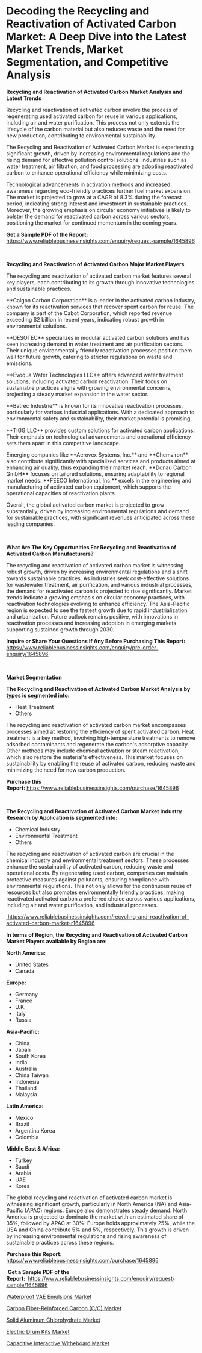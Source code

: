 <p><h1>Decoding the Recycling and Reactivation of Activated Carbon Market: A Deep Dive into the Latest Market Trends, Market Segmentation, and Competitive Analysis</h1></p><p><strong>Recycling and Reactivation of Activated Carbon Market Analysis and Latest Trends</strong></p>
<p><p>Recycling and reactivation of activated carbon involve the process of regenerating used activated carbon for reuse in various applications, including air and water purification. This process not only extends the lifecycle of the carbon material but also reduces waste and the need for new production, contributing to environmental sustainability. </p><p>The Recycling and Reactivation of Activated Carbon Market is experiencing significant growth, driven by increasing environmental regulations and the rising demand for effective pollution control solutions. Industries such as water treatment, air filtration, and food processing are adopting reactivated carbon to enhance operational efficiency while minimizing costs. </p><p>Technological advancements in activation methods and increased awareness regarding eco-friendly practices further fuel market expansion. The market is projected to grow at a CAGR of 8.3% during the forecast period, indicating strong interest and investment in sustainable practices. Moreover, the growing emphasis on circular economy initiatives is likely to bolster the demand for reactivated carbon across various sectors, positioning the market for continued momentum in the coming years.</p></p>
<p><strong>Get a Sample PDF of the Report:&nbsp;</strong> <a href="https://www.reliablebusinessinsights.com/enquiry/request-sample/1645896?utm_campaign=63&utm_medium=2&utm_source=Github&utm_content=ia&utm_term=27102024&utm_id=recycling-and-reactivation-of-activated-carbon">https://www.reliablebusinessinsights.com/enquiry/request-sample/1645896</a></p>
<p>&nbsp;</p>
<p><strong>Recycling and Reactivation of Activated Carbon Major Market Players</strong></p>
<p><p>The recycling and reactivation of activated carbon market features several key players, each contributing to its growth through innovative technologies and sustainable practices. </p><p>**Calgon Carbon Corporation** is a leader in the activated carbon industry, known for its reactivation services that recover spent carbon for reuse. The company is part of the Cabot Corporation, which reported revenue exceeding $2 billion in recent years, indicating robust growth in environmental solutions.</p><p>**DESOTEC** specializes in modular activated carbon solutions and has seen increasing demand in water treatment and air purification sectors. Their unique environmentally friendly reactivation processes position them well for future growth, catering to stricter regulations on waste and emissions.</p><p>**Evoqua Water Technologies LLC** offers advanced water treatment solutions, including activated carbon reactivation. Their focus on sustainable practices aligns with growing environmental concerns, projecting a steady market expansion in the water sector.</p><p>**Batrec Industrie** is known for its innovative reactivation processes, particularly for various industrial applications. With a dedicated approach to environmental safety and sustainability, their market potential is promising.</p><p>**TIGG LLC** provides custom solutions for activated carbon applications. Their emphasis on technological advancements and operational efficiency sets them apart in this competitive landscape.</p><p>Emerging companies like **Aerovex Systems, Inc.** and **Chemviron** also contribute significantly with specialized services and products aimed at enhancing air quality, thus expanding their market reach. **Donau Carbon GmbH** focuses on tailored solutions, ensuring adaptability to regional market needs. **FEECO International, Inc.** excels in the engineering and manufacturing of activated carbon equipment, which supports the operational capacities of reactivation plants.</p><p>Overall, the global activated carbon market is projected to grow substantially, driven by increasing environmental regulations and demand for sustainable practices, with significant revenues anticipated across these leading companies.</p></p>
<p>&nbsp;</p>
<p><strong>What Are The Key Opportunities For Recycling and Reactivation of Activated Carbon Manufacturers?</strong></p>
<p><p>The recycling and reactivation of activated carbon market is witnessing robust growth, driven by increasing environmental regulations and a shift towards sustainable practices. As industries seek cost-effective solutions for wastewater treatment, air purification, and various industrial processes, the demand for reactivated carbon is projected to rise significantly. Market trends indicate a growing emphasis on circular economy practices, with reactivation technologies evolving to enhance efficiency. The Asia-Pacific region is expected to see the fastest growth due to rapid industrialization and urbanization. Future outlook remains positive, with innovations in reactivation processes and increasing adoption in emerging markets supporting sustained growth through 2030.</p></p>
<p><strong>Inquire or Share Your Questions If Any Before Purchasing This Report:</strong> <a href="https://www.reliablebusinessinsights.com/enquiry/pre-order-enquiry/1645896?utm_campaign=63&utm_medium=2&utm_source=Github&utm_content=ia&utm_term=27102024&utm_id=recycling-and-reactivation-of-activated-carbon">https://www.reliablebusinessinsights.com/enquiry/pre-order-enquiry/1645896</a></p>
<p>&nbsp;</p>
<p><strong>Market Segmentation</strong></p>
<p><strong>The Recycling and Reactivation of Activated Carbon Market Analysis by types is segmented into:</strong></p>
<p><ul><li>Heat Treatment</li><li>Others</li></ul></p>
<p><p>The recycling and reactivation of activated carbon market encompasses processes aimed at restoring the efficiency of spent activated carbon. Heat treatment is a key method, involving high-temperature treatments to remove adsorbed contaminants and regenerate the carbon's adsorptive capacity. Other methods may include chemical activation or steam reactivation, which also restore the material's effectiveness. This market focuses on sustainability by enabling the reuse of activated carbon, reducing waste and minimizing the need for new carbon production.</p></p>
<p><strong>Purchase this Report:&nbsp;</strong><a href="https://www.reliablebusinessinsights.com/purchase/1645896?utm_campaign=63&utm_medium=2&utm_source=Github&utm_content=ia&utm_term=27102024&utm_id=recycling-and-reactivation-of-activated-carbon">https://www.reliablebusinessinsights.com/purchase/1645896</a></p>
<p>&nbsp;</p>
<p><strong>The Recycling and Reactivation of Activated Carbon Market Industry Research by Application is segmented into:</strong></p>
<p><ul><li>Chemical Industry</li><li>Environmental Treatment</li><li>Others</li></ul></p>
<p><p>The recycling and reactivation of activated carbon are crucial in the chemical industry and environmental treatment sectors. These processes enhance the sustainability of activated carbon, reducing waste and operational costs. By regenerating used carbon, companies can maintain protective measures against pollutants, ensuring compliance with environmental regulations. This not only allows for the continuous reuse of resources but also promotes environmentally friendly practices, making reactivated activated carbon a preferred choice across various applications, including air and water purification, and industrial processes.</p></p>
<p><a href="https://www.reliablebusinessinsights.com/recycling-and-reactivation-of-activated-carbon-market-r1645896?utm_campaign=63&utm_medium=2&utm_source=Github&utm_content=ia&utm_term=27102024&utm_id=recycling-and-reactivation-of-activated-carbon">&nbsp;https://www.reliablebusinessinsights.com/recycling-and-reactivation-of-activated-carbon-market-r1645896</a></p>
<p><strong>In terms of Region, the Recycling and Reactivation of Activated Carbon Market Players available by Region are:</strong></p>
<p>
    <p> <strong> North America: </strong>
        <ul>
            <li>United States</li>
            <li>Canada</li>
        </ul>
        </p> 
    <p> <strong> Europe: </strong>
        <ul>
            <li>Germany</li>
            <li>France</li>
            <li>U.K.</li>
            <li>Italy</li>
            <li>Russia</li>
        </ul>
        </p> 
    <p> <strong> Asia-Pacific: </strong>
        <ul>
            <li>China</li>
            <li>Japan</li>
            <li>South Korea</li>
            <li>India</li>
            <li>Australia</li>
            <li>China Taiwan</li>
            <li>Indonesia</li>
            <li>Thailand</li>
            <li>Malaysia</li>
        </ul>
        </p> 
    <p> <strong> Latin America: </strong>
        <ul>
            <li>Mexico</li>
            <li>Brazil</li>
            <li>Argentina Korea</li>
            <li>Colombia</li>
        </ul>
        </p> 
    <p> <strong> Middle East & Africa: </strong>
        <ul>
            <li>Turkey</li>
            <li>Saudi</li>
            <li>Arabia</li>
            <li>UAE</li>
            <li>Korea</li>
        </ul>
    </p>
    </p>
<p><p>The global recycling and reactivation of activated carbon market is witnessing significant growth, particularly in North America (NA) and Asia-Pacific (APAC) regions. Europe also demonstrates steady demand. North America is projected to dominate the market with an estimated share of 35%, followed by APAC at 30%. Europe holds approximately 25%, while the USA and China contribute 5% and 5%, respectively. This growth is driven by increasing environmental regulations and rising awareness of sustainable practices across these regions.</p></p>
<p><strong>Purchase this Report: </strong><a href="https://www.reliablebusinessinsights.com/purchase/1645896?utm_campaign=63&utm_medium=2&utm_source=Github&utm_content=ia&utm_term=27102024&utm_id=recycling-and-reactivation-of-activated-carbon">https://www.reliablebusinessinsights.com/purchase/1645896</a></p>
<p>&nbsp;<strong>Get a Sample PDF of the Report:&nbsp;&nbsp;</strong><a href="https://www.reliablebusinessinsights.com/enquiry/request-sample/1645896?utm_campaign=63&utm_medium=2&utm_source=Github&utm_content=ia&utm_term=27102024&utm_id=recycling-and-reactivation-of-activated-carbon">https://www.reliablebusinessinsights.com/enquiry/request-sample/1645896</a></p>
<p><strong></strong></p>
<p><p><a href="https://github.com/maq4brod/Market-Research-Report-List-1/blob/main/waterproof-vae-emulsions-market.md?utm_campaign=63&utm_medium=2&utm_source=Github&utm_content=ia&utm_term=27102024&utm_id=recycling-and-reactivation-of-activated-carbon">Waterproof VAE Emulsions Market</a></p><p><a href="https://www.linkedin.com/pulse/opportunities-challenges-carbon-fiber-reinforced-cc-market-l81me?trk=public_post_embed_feed-article-content&utm_campaign=63&utm_medium=2&utm_source=Github&utm_content=ia&utm_term=27102024&utm_id=recycling-and-reactivation-of-activated-carbon">Carbon Fiber-Reinforced Carbon (C/C) Market</a></p><p><a href="https://github.com/rovj3gerson/Market-Research-Report-List-1/blob/main/solid-aluminum-chlorohydrate-market.md?utm_campaign=63&utm_medium=2&utm_source=Github&utm_content=ia&utm_term=27102024&utm_id=recycling-and-reactivation-of-activated-carbon">Solid Aluminum Chlorohydrate Market</a></p><p><a href="https://www.linkedin.com/pulse/comprehensive-electric-drum-kits-market-report-regional-izspe?utm_campaign=63&utm_medium=2&utm_source=Github&utm_content=ia&utm_term=27102024&utm_id=recycling-and-reactivation-of-activated-carbon">Electric Drum Kits Market</a></p><p><a href="https://issuu.com/reportprime-2/docs/capacitive-interactive-witheboard-m_549524c311fb09?utm_campaign=63&utm_medium=2&utm_source=Github&utm_content=ia&utm_term=27102024&utm_id=recycling-and-reactivation-of-activated-carbon">Capacitive Interactive Witheboard Market</a></p></p>